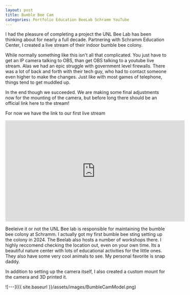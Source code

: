 ```yaml
---
layout: post
title: Bumble Bee Cam
categories: Portfolio Education BeeLab Schramm YouTube
---
```

I had the pleasure of completing a project the UNL Bee Lab has been thinking about for nearly a full decade. Partnering with Schramm Education Center, I created a live stream of their indoor bumble bee colony.


While normally something like this isn't all that complicated. You just have to get an IP camera talking to OBS, than get OBS talking to a youtube live stream. Alas we had an epic struggle with government level firewalls. There was a lot of back and forth with their tech guy, who had to contact someone even higher to make the changes. Just like with most games of telephone, things tend to get muddled up.


In the end though we succeeded. We are making some final adjustments now for the mounting of the camera, but before long there should be an official link here to the stream!


For now we have the link to our first live stream
<iframe width="560" height="315" src="https://www.youtube.com/embed/ecgMt0HNtJc" title="Bumble Bee Live Stream" frameborder="0" allow="accelerometer; autoplay; clipboard-write; encrypted-media; gyroscope; picture-in-picture; web-share" allowfullscreen></iframe>


Beeleive it or not the UNL Bee lab is responsible for maintaining the bumble bee colony at Schramm. I actually got my first bumble bee sting setting up the colony in 2024. The Beelab also hosts a number of workshops there. I highly reccomend checking the location out, even on your own time. Its a beautiful nature center with lots of educational activities for the little ones. They also have some very cool animals to see. My personal favorite is snap daddy.


In addition to setting up the camera itself, I also created a custom mount for the camera and 3D printed it.


![---]({{ site.baseurl }}/assets/images/BumbleCamModel.png)
